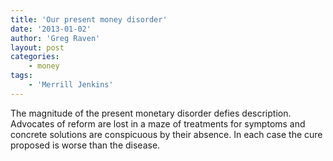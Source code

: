 ```yaml
---
title: 'Our present money disorder'
date: '2013-01-02'
author: 'Greg Raven'
layout: post
categories:
    - money
tags:
    - 'Merrill Jenkins'
---
```


The magnitude of the present monetary disorder defies description. Advocates of reform are lost in a maze of treatments for symptoms and concrete solutions are conspicuous by their absence. In each case the cure proposed is worse than the disease.